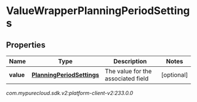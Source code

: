 # ValueWrapperPlanningPeriodSettings


## Properties

| Name | Type | Description | Notes |
| ------------ | ------------- | ------------- | ------------- |
| **value** | [**PlanningPeriodSettings**](PlanningPeriodSettings) | The value for the associated field |  [optional] |




_com.mypurecloud.sdk.v2:platform-client-v2:233.0.0_
